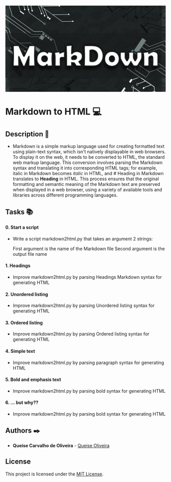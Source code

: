 ![markdown](https://github.com/Qcarvalhooliveira/holbertonschool-Markdown2HTML/blob/master/image/markdown.png)

# Markdown to HTML :computer:

## **Description** :speech_balloon:

* Markdown is a simple markup language used for creating formatted text using plain-text syntax, which isn't natively displayable in web browsers. To display it on the web, it needs to be converted to HTML, the standard web markup language. This conversion involves parsing the Markdown syntax and translating it into corresponding HTML tags; for example, italic in Markdown becomes <em>italic</em> in HTML, and # Heading in Markdown translates to **Heading** in HTML. This process ensures that the original formatting and semantic meaning of the Markdown text are preserved when displayed in a web browser, using a variety of available tools and libraries across different programming languages.

## **Tasks** :books:

#### **0. Start a script**

* Write a script markdown2html.py that takes an argument 2 strings:

    First argument is the name of the Markdown file
    Second argument is the output file name

#### **1. Headings**

* Improve markdown2html.py by parsing Headings Markdown syntax for generating HTML

#### **2. Unordered listing**

* Improve markdown2html.py by parsing Unordered listing syntax for generating HTML

#### **3. Ordered listing**

* Improve markdown2html.py by parsing Ordered listing syntax for generating HTML

#### **4. Simple text**

* Improve markdown2html.py by parsing paragraph syntax for generating HTML

#### **5. Bold and emphasis text**

* Improve markdown2html.py by parsing bold syntax for generating HTML

#### **6. ... but why??**

* Improve markdown2html.py by parsing bold syntax for generating HTML


## **Authors** :black_nib:

* **Queise Carvalho de Oliveira** - [Queise Oliveira](https://github.com/Qcarvalhooliveira)

## License
This project is licensed under the [MIT License](LICENSE).